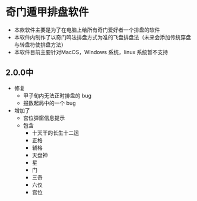 # 奇门遁甲排盘软件

- 本款软件主要是为了在电脑上给所有奇门爱好者一个排盘的软件
- 本软件内制作了以奇门鸣法排盘方式为准的飞盘排盘法（未来会添加传统穿盘与转盘符使排盘方法）
- 本软件目前主要针对MacOS，Windows 系统，linux 系统暂不支持

##  2.0.0中

- 修复
  - 甲子旬内无法正时排盘的 bug
  - 报数起局中的一个 bug
- 增加了
  - 宫位弹窗信息提示
  - 包含
    - 十天干的长生十二运
    - 正格
    - 辅格
    - 天盘神
    - 星
    - 门
    - 三奇
    - 六仪
    - 宫位

